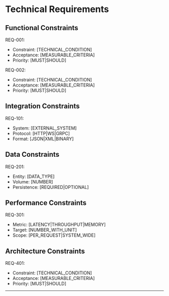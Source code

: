 # Technical Requirements

## Functional Constraints

REQ-001:
- Constraint: [TECHNICAL_CONDITION]
- Acceptance: [MEASURABLE_CRITERIA]
- Priority: [MUST|SHOULD]

REQ-002:
- Constraint: [TECHNICAL_CONDITION]
- Acceptance: [MEASURABLE_CRITERIA]
- Priority: [MUST|SHOULD]

## Integration Constraints

REQ-101:
- System: [EXTERNAL_SYSTEM]
- Protocol: [HTTP|WS|GRPC]
- Format: [JSON|XML|BINARY]

## Data Constraints

REQ-201:
- Entity: [DATA_TYPE]
- Volume: [NUMBER]
- Persistence: [REQUIRED|OPTIONAL]

## Performance Constraints

REQ-301:
- Metric: [LATENCY|THROUGHPUT|MEMORY]
- Target: [NUMBER_WITH_UNIT]
- Scope: [PER_REQUEST|SYSTEM_WIDE]

## Architecture Constraints

REQ-401:
- Constraint: [TECHNICAL_CONDITION]
- Acceptance: [MEASURABLE_CRITERIA]
- Priority: [MUST|SHOULD]

---
<!--
Layer: 2
Type: requirements
Derived-from: human-spec.md
-->